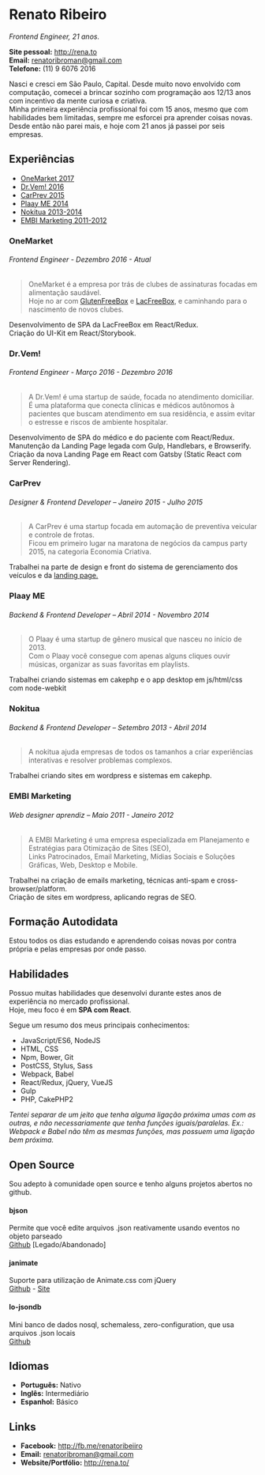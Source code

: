 # Renato Ribeiro
*Frontend Engineer, 21 anos.*

**Site pessoal:** http://rena.to  
**Email:** renatoribroman@gmail.com  
**Telefone:** (11) 9 6076 2016  

Nasci e cresci em São Paulo, Capital. Desde muito novo envolvido com computação, comecei a brincar sozinho com programação aos 12/13 anos com incentivo da mente curiosa e criativa.  
Minha primeira experiência profissional foi com 15 anos, mesmo que com habilidades bem limitadas, sempre me esforcei pra aprender coisas novas. Desde então não parei mais, e hoje com 21 anos já passei por seis empresas.

## Experiências

* [OneMarket 2017](/#onemarket)
* [Dr.Vem! 2016](/#drvem)
* [CarPrev 2015](/#carprev)
* [Plaay ME 2014](/#plaay-me)
* [Nokitua 2013-2014](/#nokitua)
* [EMBI Marketing 2011-2012](/#embi-marketing)

### OneMarket
###### Frontend Engineer - Dezembro 2016 - *Atual*

> OneMarket é a empresa por trás de clubes de assinaturas focadas em alimentação saudável.  
> Hoje no ar com [GlutenFreeBox](http://glutenfreebox.com.br) e [LacFreeBox](http://lacfreebox.com.br), e caminhando para o nascimento de novos clubes.

Desenvolvimento de SPA da LacFreeBox em React/Redux.  
Criação do UI-Kit em React/Storybook.

### Dr.Vem!
###### Frontend Engineer - Março 2016 - Dezembro 2016

> A Dr.Vem! é uma startup de saúde, focada no atendimento domiciliar.  
> É uma plataforma que conecta clínicas e médicos autônomos à pacientes que buscam atendimento em sua residência, e assim evitar o estresse e riscos de ambiente hospitalar.   

Desenvolvimento de SPA do médico e do paciente com React/Redux.
Manutenção da Landing Page legada com Gulp, Handlebars, e Browserify.  
Criação da nova Landing Page em React com Gatsby (Static React com Server Rendering).  

### CarPrev
###### Designer & Frontend Developer – Janeiro 2015 - Julho 2015

> A CarPrev é uma startup focada em automação de preventiva veicular e controle de frotas.  
> Ficou em primeiro lugar na maratona de negócios da campus party 2015, na categoria Economia Criativa.  

Trabalhei na parte de design e front do sistema de gerenciamento dos veículos e da [landing page.](https://web.archive.org/web/20160109211024/http://carprev.com.br/)  

### Plaay ME
###### Backend & Frontend Developer – Abril 2014 - Novembro 2014

> O Plaay é uma startup de gênero musical que nasceu no início de 2013.  
> Com o Plaay você consegue com apenas alguns cliques ouvir músicas, organizar as suas favoritas em playlists.

Trabalhei criando sistemas em cakephp e o app desktop em js/html/css com node-webkit

### Nokitua
###### Backend & Frontend Developer – Setembro 2013 - Abril 2014
  
> A nokitua ajuda empresas de todos os tamanhos a criar experiências interativas e resolver problemas complexos.  

Trabalhei criando sites em wordpress e sistemas em cakephp.  

### EMBI Marketing
###### Web designer aprendiz – Maio 2011 - Janeiro 2012
  
> A EMBI Marketing é uma empresa especializada em Planejamento e Estratégias para Otimização de Sites (SEO),  
> Links Patrocinados, Email Marketing, Mídias Sociais e Soluções Gráficas, Web, Desktop e Mobile.  

Trabalhei na criação de emails marketing, técnicas anti-spam e cross-browser/platform.  
Criação de sites em wordpress, aplicando regras de SEO.  

## Formação Autodidata
Estou todos os dias estudando e aprendendo coisas novas por contra própria e pelas empresas por onde passo.  

## Habilidades  
Possuo muitas habilidades que desenvolvi durante estes anos de experiência no mercado profissional.  
Hoje, meu foco é em **SPA com React**.

Segue um resumo dos meus principais conhecimentos:  

* JavaScript/ES6, NodeJS
* HTML, CSS
* Npm, Bower, Git
* PostCSS, Stylus, Sass
* Webpack, Babel
* React/Redux, jQuery, VueJS
* Gulp
* PHP, CakePHP2

*Tentei separar de um jeito que tenha alguma ligação próxima umas com as outras, e não necessariamente que tenha funções iguais/paralelas. Ex.: Webpack e Babel não têm as mesmas funções, mas possuem uma ligação bem próxima.*

## Open Source
Sou adepto à comunidade open source e tenho alguns projetos abertos no github.  

#### bjson
Permite que você edite arquivos .json reativamente usando eventos no objeto parseado  
[Github](http://github.com/renatorib/bjson) [Legado/Abandonado]

#### janimate
Suporte para utilização de Animate.css com jQuery  
[Github](http://github.com/renatorib/janimate) - [Site](http://renatorib.github.io/janimate)

#### lo-jsondb
Mini banco de dados nosql, schemaless, zero-configuration, que usa arquivos .json locais  
[Github](http://github.com/renatorib/lo-jsondb)  

## Idiomas

* **Português:** Nativo  
* **Inglês:** Intermediário  
* **Espanhol:** Básico  

## Links

* **Facebook:** http://fb.me/renatoribeiiro  
* **Email:** renatoribroman@gmail.com  
* **Website/Portfólio:** http://rena.to/  
